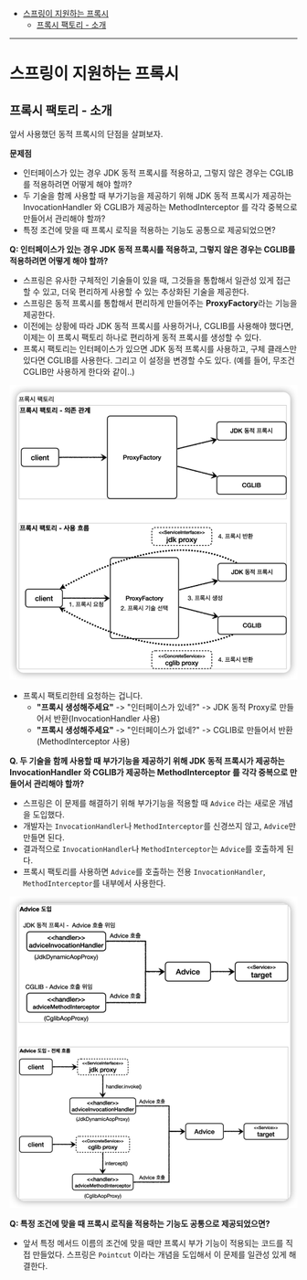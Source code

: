 - [스프링이 지원하는 프록시](#스프링이-지원하는-프록시)
  - [프록시 팩토리 - 소개](#프록시-팩토리---소개)


---

# 스프링이 지원하는 프록시

## 프록시 팩토리 - 소개

앞서 사용했던 동적 프록시의 단점을 살펴보자.

**문제점**

- 인터페이스가 있는 경우 JDK 동적 프록시를 적용하고, 그렇지 않은 경우는 CGLIB를 적용하려면 어떻게 해야 할까?
- 두 기술을 함께 사용할 때 부가기능을 제공하기 위해 JDK 동적 프록시가 제공하는 InvocationHandler 와 CGLIB가 제공하는 MethodInterceptor 를 각각 중복으로 만들어서 관리해야 할까?
- 특정 조건에 맞을 때 프록시 로직을 적용하는 기능도 공통으로 제공되었으면?

**Q: 인터페이스가 있는 경우 JDK 동적 프록시를 적용하고, 그렇지 않은 경우는 CGLIB를 적용하려면 어떻게 해야 할까?**

- 스프링은 유사한 구체적인 기술들이 있을 때, 그것들을 통합해서 일관성 있게 접근할 수 있고, 더욱 편리하게 사용할 수 있는 추상화된 기술을 제공한다.
- 스프링은 동적 프록시를 통합해서 편리하게 만들어주는 **ProxyFactory**라는 기능을 제공한다.
- 이전에는 상황에 따라 JDK 동적 프록시를 사용하거나, CGLIB를 사용해야 했다면, 이제는 이 프록시 팩토리 하나로 편리하게 동적 프록시를 생성할 수 있다.
- 프록시 팩토리는 인터페이스가 있으면 JDK 동적 프록시를 사용하고, 구체 클래스만 있다면 CGLIB를 사용한다. 그리고 이 설정을 변경할 수도 있다. (예를 들어, 무조건 CGLIB만 사용하게 한다와 같이..)

![](/images/2022-05-04-17-42-28.png)

- 프록시 팩토리한테 요청하는 겁니다.
  - **"프록시 생성해주세요"** -> "인터페이스가 있네?" -> JDK 동적 Proxy로 만들어서 반환(InvocationHandler 사용)
  - **"프록시 생성해주세요"** -> "인터페이스가 없네?" -> CGLIB로 만들어서 반환(MethodInterceptor 사용)

**Q. 두 기술을 함께 사용할 때 부가기능을 제공하기 위해 JDK 동적 프록시가 제공하는 InvocationHandler 와 CGLIB가 제공하는 MethodInterceptor 를 각각 중복으로 만들어서 관리해야 할까?**

- 스프링은 이 문제를 해결하기 위해 부가기능을 적용할 때 `Advice` 라는 새로운 개념을 도입했다.
- 개발자는 `InvocationHandler`나 `MethodInterceptor`를 신경쓰지 않고, `Advice`만 만들면 된다.
- 결과적으로 `InvocationHandler`나 `MethodInterceptor`는 `Advice`를 호출하게 된다.
- 프록시 팩토리를 사용하면 `Advice`를 호출하는 전용 `InvocationHandler`, `MethodInterceptor`를 내부에서 사용한다.

![](/images/2022-05-05-00-44-22.png)

**Q: 특정 조건에 맞을 때 프록시 로직을 적용하는 기능도 공통으로 제공되었으면?**

- 앞서 특정 메서드 이름의 조건에 맞을 때만 프록시 부가 기능이 적용되는 코드를 직접 만들었다. 스프링은 `Pointcut` 이라는 개념을 도입해서 이 문제를 일관성 있게 해결한다.